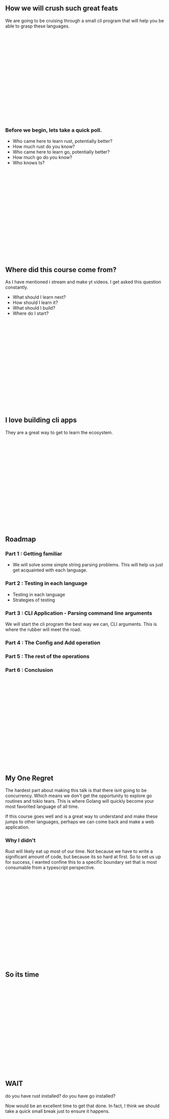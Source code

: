 ## How we will crush such great feats
We are going to be cruising through a small cli program that will help you be
able to grasp these languages.

<br />
<br />
<br />
<br />
<br />
<br />
<br />
<br />
<br />
<br />
<br />
<br />
<br />
<br />
<br />
<br />

### Before we begin, lets take a quick poll.
* Who came here to learn rust, potentially better?
* How much rust do you know?
* Who came here to learn go, potentially better?
* How much go do you know?
* Who knows ts?

<br />
<br />
<br />
<br />
<br />
<br />
<br />
<br />
<br />
<br />
<br />
<br />
<br />
<br />
<br />
<br />

## Where did this course come from?
As I have mentioned i stream and make yt videos.  I get asked this question constantly.

* What should I learn next?
* How should I learn it?
* What should I build?
* Where do I start?

<br />
<br />
<br />
<br />
<br />
<br />
<br />
<br />
<br />
<br />
<br />
<br />
<br />
<br />
<br />
<br />


## I love building cli apps
They are a great way to get to learn the ecosystem.

<br />
<br />
<br />
<br />
<br />
<br />
<br />
<br />
<br />
<br />
<br />
<br />
<br />
<br />
<br />
<br />

## Roadmap
### Part 1 : Getting familiar
* We will solve some simple string parsing problems.  This will help us just get
  acquainted with each language.

### Part 2 : Testing in each language
* Testing in each language
* Strategies of testing

### Part 3 : CLI Application - Parsing command line arguments
We will start the cli program the best way we can, CLI arguments.  This is
where the rubber will meet the road.

### Part 4 : The Config and Add operation
### Part 5 : The rest of the operations
### Part 6 : Conclusion

<br />
<br />
<br />
<br />
<br />
<br />
<br />
<br />
<br />
<br />
<br />
<br />
<br />
<br />
<br />
<br />

## My One Regret
The hardest part about making this talk is that there isnt going to be
concurrency.  Which means we don't get the opportunity to explore go routines
and tokio tears.  This is where Golang will quickly become your most favorited
language of all time.

If this course goes well and is a great way to understand and make these jumps
to other languages, perhaps we can come back and make a web application.

### Why I didn't
Rust will likely eat up most of our time.  Not because we have to write a
significant amount of code, but because its so hard at first.  So to set us up
for success, I wanted confine this to a specific boundary set that is most
consumable from a typescript perspective.

<br />
<br />
<br />
<br />
<br />
<br />
<br />
<br />
<br />
<br />
<br />
<br />
<br />
<br />
<br />
<br />

## So its time

<br />
<br />
<br />
<br />
<br />
<br />
<br />
<br />
<br />
<br />
<br />
<br />
<br />
<br />
<br />
<br />

## WAIT
do you have rust installed?
do you have go installed?

Now would be an excellent time to get that done.  In fact, I think we should
take a quick small break just to ensure it happens.

